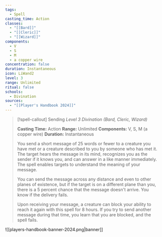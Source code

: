 ```yaml
---
tags:
  - Spell
casting_time: Action
classes:
  - "[[Bard]]"
  - "[[Cleric]]"
  - "[[Wizard]]"
components:
  - V
  - S
  - M
  - a copper wire
concentration: false
duration: Instantaneous
icon: LiWand2
level: 3
range: Unlimited
ritual: false
schools:
  - Divination
sources: 
  - "[[Player's Handbook 2024]]"
---
```

>[!spell-callout] Sending
>_Level 3 Divination (Bard, Cleric, Wizard)_
>
>**Casting Time:** Action
>**Range:** Unlimited
>**Components:** V, S, M (a copper wire)
>**Duration:** Instantaneous
>
>You send a short message of 25 words or fewer to a creature you have met or a creature described to you by someone who has met it. The target hears the message in its mind, recognizes you as the sender if it knows you, and can answer in a like manner immediately. The spell enables targets to understand the meaning of your message.
>
>You can send the message across any distance and even to other planes of existence, but if the target is on a different plane than you, there is a 5 percent chance that the message doesn't arrive. You know if the delivery fails.
>
>Upon receiving your message, a creature can block your ability to reach it again with this spell for 8 hours. If you try to send another message during that time, you learn that you are blocked, and the spell fails.


![[players-handbook-banner-2024.png|banner]]